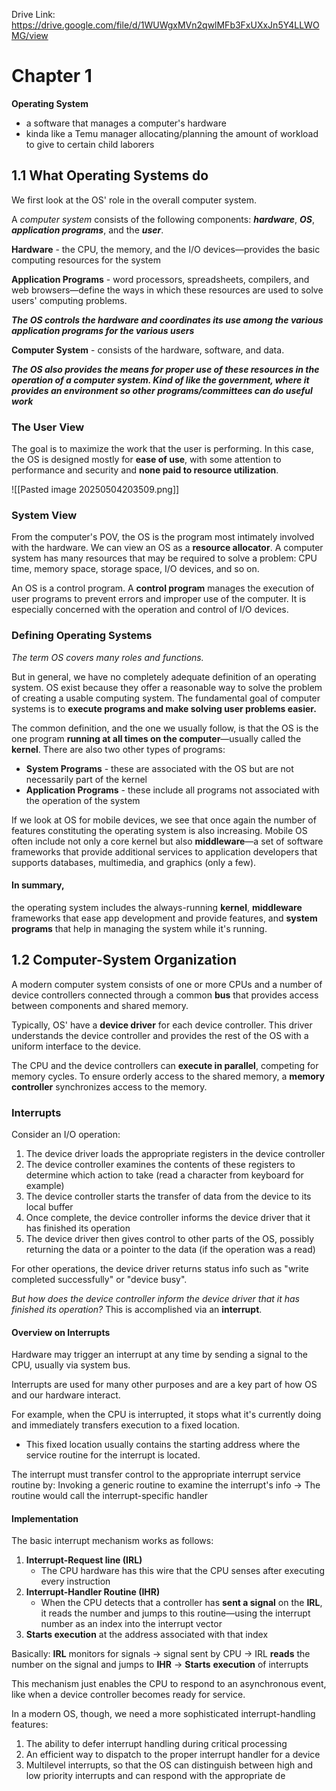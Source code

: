 Drive Link: https://drive.google.com/file/d/1WUWgxMVn2qwlMFb3FxUXxJn5Y4LLWOMG/view

# Chapter 1
**Operating System**
- a software that manages a computer's hardware
- kinda like a Temu manager allocating/planning the amount of workload to give to certain child laborers

## 1.1 What Operating Systems do
We first look at the OS' role in the overall computer system. 

A *computer system* consists of the following components: ***hardware***, ***OS***, ***application programs***, and the ***user***.

**Hardware** - the CPU, the memory, and the I/O devices—provides the basic computing resources for the system

**Application Programs** - word processors, spreadsheets, compilers, and web browsers—define the ways in which these resources are used to solve users' computing problems. 

***The OS controls the hardware and coordinates its use among the various application programs for the various users***

**Computer System** - consists of the hardware, software, and data. 

***The OS also provides the means for proper use of these resources in the operation of a computer system. Kind of like the government, where it provides an environment so other programs/committees can do useful work***

### The User View
The goal is to maximize the work that the user is performing. In this case, the OS is designed mostly for **ease of use**, with some attention to performance and security and **none paid to resource utilization**.

![[Pasted image 20250504203509.png]]

### System View
From the computer's POV, the OS is the program most intimately involved with the hardware. We can view an OS as a **resource allocator**. A computer system has many resources that may be required to solve a problem: CPU time, memory space, storage space, I/O devices, and so on. 

An OS is a control program. A **control program** manages the execution of user programs to prevent errors and improper use of the computer. It is especially concerned with the operation and control of I/O devices.

### Defining Operating Systems
*The term OS covers many roles and functions.*

But in general, we have no completely adequate definition of an operating system. OS exist because they offer a reasonable way to solve the problem of creating a usable computing system. The fundamental goal of computer systems is to **execute programs and make solving user problems easier.**

The common definition, and the one we usually follow, is that the OS is the one program **running at all times on the computer**—usually called the **kernel**. There are also two other types of programs:
- **System Programs** - these are associated with the OS but are not necessarily part of the kernel
- **Application Programs** - these include all programs not associated with the operation of the system

If we look at OS for mobile devices, we see that once again the number of features constituting the operating system is also increasing. Mobile OS often include not only a core kernel but also **middleware**—a set of software frameworks that provide additional services to application developers that supports databases, multimedia, and graphics (only a few).

#### In summary,
the operating system includes the always-running **kernel**, **middleware** frameworks that ease app development and provide features, and **system programs** that help in managing the system while it's running. 

## 1.2 Computer-System Organization
A modern computer system consists of one or more CPUs and a number of device controllers connected through a common **bus** that provides access between components and shared memory. 

Typically, OS' have a **device driver** for each device controller. This driver understands the device controller and provides the rest of the OS with a uniform interface to the device. 

The CPU and the device controllers can **execute in parallel**, competing for memory cycles. To ensure orderly access to the shared memory, a **memory controller** synchronizes access to the memory. 

### Interrupts
Consider an I/O operation:
1. The device driver loads the appropriate registers in the device controller
2. The device controller examines the contents of these registers to determine which action to take (read a character from keyboard for example)
3. The device controller starts the transfer of data from the device to its local buffer
4. Once complete, the device controller informs the device driver that it has finished its operation
5. The device driver then gives control to other parts of the OS, possibly returning the data or a pointer to the data (if the operation was a read)

For other operations, the device driver returns status info such as "write completed successfully" or "device busy".

*But how does the device controller inform the device driver that it has finished its operation?*
This is accomplished via an **interrupt**.

#### Overview on Interrupts
Hardware may trigger an interrupt at any time by sending a signal to the CPU, usually via system bus. 

Interrupts are used for many other purposes and are a key part of how OS and our hardware interact.

For example, when the CPU is interrupted, it stops what it's currently doing and immediately transfers execution to a fixed location. 
- This fixed location usually contains the starting address where the service routine for the interrupt is located.

The interrupt must transfer control to the appropriate interrupt service routine by: Invoking a generic routine to examine the interrupt's info -> The routine would call the interrupt-specific handler

#### Implementation

The basic interrupt mechanism works as follows:
1. **Interrupt-Request line (IRL)** 
	- The CPU hardware has this wire that the CPU senses after executing every instruction
2. **Interrupt-Handler Routine (IHR)**
	- When the CPU detects that a controller has **sent a signal** on the **IRL**, it reads the number and jumps to this routine—using the interrupt number as an index into the interrupt vector
3. **Starts execution** at the address associated with that index

Basically: **IRL** monitors for signals -> signal sent by CPU -> IRL **reads** the number on the signal and jumps to **IHR** -> **Starts** **execution** of interrupts

This mechanism just enables the CPU to respond to an asynchronous event, like when a device controller becomes ready for service.

In a modern OS, though, we need a more sophisticated interrupt-handling features:
1. The ability to defer interrupt handling during critical processing
2. An efficient way to dispatch to the proper interrupt handler for a device
3. Multilevel interrupts, so that the OS can distinguish between high and low priority interrupts and can respond with the appropriate de

